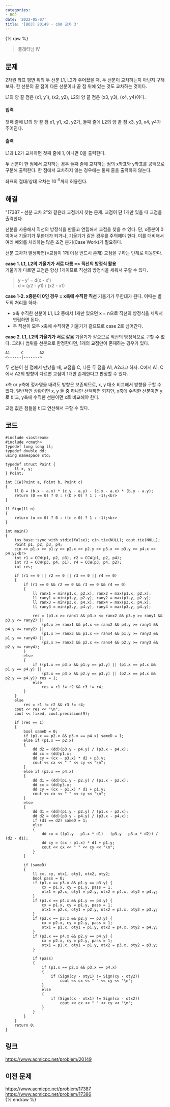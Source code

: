 ```yaml
---
categories:
- BOJ
date: '2022-05-07'
title: '[BOJ] 20149 - 선분 교차 3'
---
```


{% raw %}
> 플래티넘 IV<br>

## 문제
2차원 좌표 평면 위의 두 선분 L1, L2가 주어졌을 때, 두 선분이 교차하는지 아닌지 구해보자. 한 선분의 끝 점이 다른 선분이나 끝 점 위에 있는 것도 교차하는 것이다.

L1의 양 끝 점은 (x1, y1), (x2, y2), L2의 양 끝 점은 (x3, y3), (x4, y4)이다.

#### 입력
첫째 줄에 L1의 양 끝 점 x1, y1, x2, y2가, 둘째 줄에 L2의 양 끝 점 x3, y3, x4, y4가 주어진다.

#### 출력
L1과 L2가 교차하면 첫째 줄에 1, 아니면 0을 출력한다.

두 선분이 한 점에서 교차하는 경우 둘째 줄에 교차하는 점의 x좌표와 y좌표를 공백으로 구분해 출력한다. 한 점에서 교차하지 않는 경우에는 둘째 줄을 출력하지 않는다.

좌표의 절대/상대 오차는 10<sup>-9</sup>까지 허용한다.

## 해결
"17387 - 선분 교차 2"와 같은데 교점까지 찾는 문제. 교점이 단 1개만 있을 때 교점을 출력한다.

선분을 사용해서 직선의 방정식을 만들고 연립해서 교점을 찾을 수 있다. 단, x증분이 0이어서 기울기가 무한대가 되거나, 기울기가 같은 경우를 주의해야 한다. 이를 대비해서 여러 예외를 처리하는 많은 조건 분기(Case Work)가 필요하다.

선분 교차가 발생하면(=교점이 1개 이상 반드시 존재) 교점을 구하는 단계로 이동한다.

**case 1. L1, L2의 기울기가 서로 다름 => 직선의 방정식 활용**<br>
기울기가 다르면 교점은 항상 1개이므로 직선의 방정식을 세워서 구할 수 있다.
> y - y' = d(x - x')<br>
> d = (y2 - y1) / (x2 - x1)<br>

**case 1-2. x증분이 0인 경우 = x축에 수직한 직선**
기울기가 무한대가 된다. 이때는 별도의 처리를 하자.

- x축 수직한 선분이 L1, L2 중에서 1개만 있으면 x = n으로 직선의 방정식을 세워서 연립하면 된다.
- 두 직선이 모두 x축에 수직하면 기울기가 같으므로 case 2로 넘어간다.

**case 2. L1, L2의 기울기가 서로 같음**
기울기가 같으므로 직선의 방정식으로 구할 수 없다. 그러나 범위를 선분으로 한정한다면, 1개의 교점만이 존재하는 경우가 있다.
```
A1     C       A2
<------|------->
```
두 선분이 한 점에서 만났을 때, 교점을 C, 다른 두 점을 A1, A2라고 하자. C에서 A1, C에서 A2의 방향이 다르면 교점이 1개만 존재한다고 판정할 수 있다.

x축 or y축에 정사영을 내려도 방향은 보존되므로, x, y 대소 비교해서 방향을 구할 수 있다. 일반적인 상황이면 x, y 둘 중 하나만 선택하면 되지만, x축에 수직한 선분이면 y로 비교, y축에 수직한 선분이면 x로 비교해야 한다.

교점 값은 점들을 비교 연산해서 구할 수 있다.

## 코드
```
#include <iostream>
#include <cmath>
typedef long long ll;
typedef double dd;
using namespace std;

typedef struct Point {
	ll x, y;
} Point;

int CCW(Point a, Point b, Point c)
{
	ll D = (b.x - a.x) * (c.y - a.y) - (c.x - a.x) * (b.y - a.y);
	return (D == 0) ? 0 : ((D > 0) ? 1 : -1);<br>
}

ll Sign(ll n)
{
	return (n == 0) ? 0 : ((n > 0) ? 1 : -1);<br>
}

int main()
{
	ios_base::sync_with_stdio(false); cin.tie(NULL); cout.tie(NULL);
	Point p1, p2, p3, p4;
	cin >> p1.x >> p1.y >> p2.x >> p2.y >> p3.x >> p3.y >> p4.x >> p4.y;<br>
	int r1 = CCW(p1, p2, p3), r2 = CCW(p1, p2, p4);
	int r3 = CCW(p3, p4, p1), r4 = CCW(p3, p4, p2);
	int res;

	if (r1 == 0 || r2 == 0 || r3 == 0 || r4 == 0)
	{
		if (r1 == 0 && r2 == 0 && r3 == 0 && r4 == 0)
		{
			ll ranx1 = min(p1.x, p2.x), ranx2 = max(p1.x, p2.x);
			ll rany1 = min(p1.y, p2.y), rany2 = max(p1.y, p2.y);
			ll ranx3 = min(p3.x, p4.x), ranx4 = max(p3.x, p4.x);
			ll rany3 = min(p3.y, p4.y), rany4 = max(p3.y, p4.y);

			res = (p3.x >= ranx1 && p3.x <= ranx2 && p3.y >= rany1 && p3.y <= rany2) ||
				(p4.x >= ranx1 && p4.x <= ranx2 && p4.y >= rany1 && p4.y <= rany2) ||
				(p1.x >= ranx3 && p1.x <= ranx4 && p1.y >= rany3 && p1.y <= rany4) ||
				(p2.x >= ranx3 && p2.x <= ranx4 && p2.y >= rany3 && p2.y <= rany4);
		}
		else
		{
			if ((p1.x == p3.x && p1.y == p3.y) || (p1.x == p4.x && p1.y == p4.y) ||
				(p2.x == p3.x && p2.y == p3.y) || (p2.x == p4.x && p2.y == p4.y)) res = 1;
			else
				res = r1 != r2 && r3 != r4;
		}
	}
	else
		res = r1 != r2 && r3 != r4;
	cout << res << "\n";
	cout << fixed, cout.precision(9);

	if (res == 1)
	{
		bool sameD = 0;
		if (p1.x == p2.x && p3.x == p4.x) sameD = 1;
		else if (p1.x == p2.x)
		{
			dd d2 = (dd)(p3.y - p4.y) / (p3.x - p4.x);
			dd cx = (dd)p1.x;
			dd cy = (cx - p3.x) * d2 + p3.y;
			cout << cx << " " << cy << "\n";
		}
		else if (p3.x == p4.x)
		{
			dd d1 = (dd)(p1.y - p2.y) / (p1.x - p2.x);
			dd cx = (dd)p3.x;
			dd cy = (cx - p1.x) * d1 + p1.y;
			cout << cx << " " << cy << "\n";
		}
		else
		{
			dd d1 = (dd)(p1.y - p2.y) / (p1.x - p2.x);
			dd d2 = (dd)(p3.y - p4.y) / (p3.x - p4.x);
			if (d1 == d2) sameD = 1;
			else
			{
				dd cx = ((p1.y - p1.x * d1) - (p3.y - p3.x * d2)) / (d2 - d1);
				dd cy = (cx - p1.x) * d1 + p1.y;
				cout << cx << " " << cy << "\n";
			}
		}

		if (sameD)
		{
			ll cx, cy, otx1, oty1, otx2, oty2;
			bool pass = 0;
			if (p1.x == p3.x && p1.y == p3.y) {
				cx = p1.x, cy = p1.y, pass = 1;
				otx1 = p2.x, oty1 = p2.y, otx2 = p4.x, oty2 = p4.y;
			}
			if (p1.x == p4.x && p1.y == p4.y) {
				cx = p1.x, cy = p1.y, pass = 1;
				otx1 = p2.x, oty1 = p2.y, otx2 = p3.x, oty2 = p3.y;
			}
			if (p2.x == p3.x && p2.y == p3.y) {
				cx = p2.x, cy = p2.y, pass = 1;
				otx1 = p1.x, oty1 = p1.y, otx2 = p4.x, oty2 = p4.y;
			}
			if (p2.x == p4.x && p2.y == p4.y) {
				cx = p2.x, cy = p2.y, pass = 1;
				otx1 = p1.x, oty1 = p1.y, otx2 = p3.x, oty2 = p3.y;
			}

			if (pass)
			{
				if (p1.x == p2.x && p3.x == p4.x)
				{
					if (Sign(cy - oty1) != Sign(cy - oty2))
						cout << cx << " " << cy << "\n";
				}
				else
				{
					if (Sign(cx - otx1) != Sign(cx - otx2))
						cout << cx << " " << cy << "\n";
				}
			}
		}
	}
	return 0;
}
```

## 링크
https://www.acmicpc.net/problem/20149<br>

## 이전 문제
https://www.acmicpc.net/problem/17387<br>
https://www.acmicpc.net/problem/17386<br>
{% endraw %}
